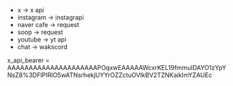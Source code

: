 - x             -> x api
- instagram     -> instagrapi
- naver cafe    -> request
- soop          -> request
- youtube       -> yt api
- chat          -> wakscord

x_api_bearer = AAAAAAAAAAAAAAAAAAAAAPOqxwEAAAAAWcxrKEL19fmmuIDAYO1zYpYNsZ8%3DFlPIRlO5wATNsrhekjUYYrOZZctuOVIkBV2TZNKaikImYZAUEc